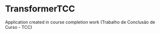 # TransformerTCC

Application created in course completion work (Trabalho de Conclusão de Curso - TCC)
